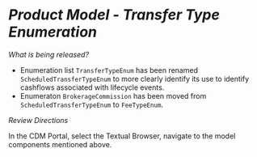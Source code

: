 # *Product Model - Transfer Type Enumeration*

_What is being released?_

* Enumeration list `TransferTypeEnum` has been renamed `ScheduledTransferTypeEnum` to more clearly identify its use to identify cashflows associated with lifecycle events.
* Enumeraton `BrokerageCommission` has been moved from `ScheduledTransferTypeEnum` to `FeeTypeEnum`.

_Review Directions_

In the CDM Portal, select the Textual Browser, navigate to the model components mentioned above.
